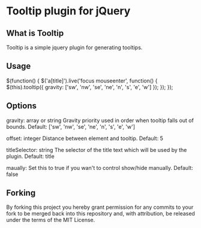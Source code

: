 Tooltip plugin for jQuery
=========================

What is Tooltip
---------------
Tooltip is a simple jquery plugin for generating tooltips.

Usage
-----
$(function() {
	$('a[title]').live('focus mouseenter', function() {
		$(this).tooltip({
			gravity: ['sw', 'nw', 'se', 'ne', 'n', 's', 'e', 'w']
		});
	});
});

Options
-------
gravity: array or string
	Gravity priority used in order when tooltip falls out of bounds.
	Default: ['sw', 'nw', 'se', 'ne', 'n', 's', 'e', 'w']

offset: integer
	Distance between element and tooltip.
	Default: 5

titleSelector: string
	The selector of the title text which will be used by the plugin.
	Default: title

maually:
	Set this to true if you wan't to control show/hide manually.
	Default: false


Forking
-------
By forking this project you hereby grant permission for any commits to your fork to be merged back into this repository and, with attribution, be released under the terms of the MIT License.